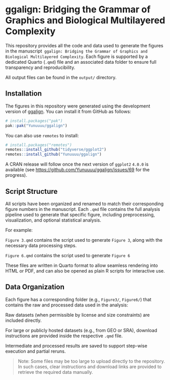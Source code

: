 # ggalign: Bridging the Grammar of Graphics and Biological Multilayered Complexity

This repository provides all the code and data used to generate the figures in
the manuscript` ggalign: Bridging the Grammar of Graphics and Biological
Multilayered Complexity`. Each figure is supported by a dedicated Quarto
(`.qmd`) file and an associated data folder to ensure full transparency and
reproducibility.

All output files can be found in the `output/` directory. 

## Installation

The figures in this repository were generated using the development version of
[ggalign](https://github.com/Yunuuuu/ggalign). You can install it from GitHub as
follows:

``` r
# install.packages("pak")
pak::pak("Yunuuuu/ggalign")
```

You can also use `remotes` to install: 
``` r
# install.packages("remotes")
remotes::install_github("tidyverse/ggplot2")
remotes::install_github("Yunuuuu/ggalign")
```

A CRAN release will follow once the next version of `ggplot2` `4.0.0` is available
(see <https://github.com/Yunuuuu/ggalign/issues/69> for the progress).

## Script Structure
All scripts have been organized and renamed to match their corresponding figure
numbers in the manuscript. Each `.qmd` file contains the full analysis pipeline
used to generate that specific figure, including preprocessing, visualization,
and optional statistical analysis.

For example:

`Figure 3.qmd` contains the script used to generate `Figure 3`, along with the
necessary data processing steps.

`Figure 6.qmd` contains the script used to generate `Figure 6`

These files are written in Quarto format to allow seamless rendering into HTML
or PDF, and can also be opened as plain R scripts for interactive use.


## Data Organization
Each figure has a corresponding folder (e.g., `Figure3/`, `Figure6/`) that contains
the raw and processed data used in the analysis:

Raw datasets (when permissible by license and size constraints) are included
directly.

For large or publicly hosted datasets (e.g., from GEO or SRA), download
instructions are provided inside the respective `.qmd` file.

Intermediate and processed results are saved to support step-wise execution and
partial reruns.

>Note: Some files may be too large to upload directly to the repository. In such cases, clear instructions and download links are provided to retrieve the required data manually.
